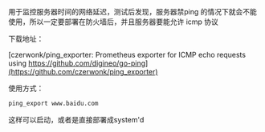 用于监控服务器时间的网络延迟，测试后发现，服务器禁ping 的情况下就会不能使用，所以一定要部署在防火墙后，并且服务器要能允许 icmp 协议

下载地址：

[czerwonk/ping_exporter: Prometheus exporter for ICMP echo requests using https://github.com/digineo/go-ping](https://github.com/czerwonk/ping_exporter)

使用方式：

```bash
ping_export www.baidu.com
```

这样可以启动，或者是直接部署成system'd

